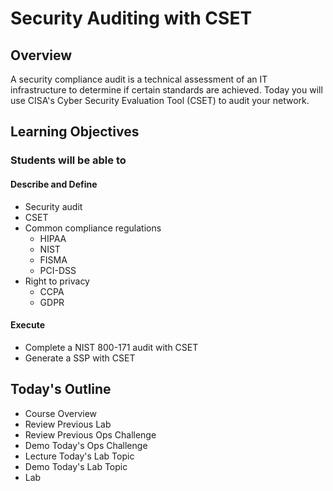 # Security Auditing with CSET

## Overview

A security compliance audit is a technical assessment of an IT infrastructure to determine if certain standards are achieved. Today you will use CISA's Cyber Security Evaluation Tool (CSET) to audit your network.

## Learning Objectives

### Students will be able to

#### Describe and Define

- Security audit
- CSET
- Common compliance regulations
  - HIPAA
  - NIST
  - FISMA
  - PCI-DSS
- Right to privacy
  - CCPA
  - GDPR

#### Execute

- Complete a NIST 800-171 audit with CSET
- Generate a SSP with CSET

## Today's Outline

- Course Overview
- Review Previous Lab
- Review Previous Ops Challenge
- Demo Today's Ops Challenge
- Lecture Today's Lab Topic
- Demo Today's Lab Topic
- Lab
